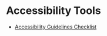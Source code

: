 # Accessibility Tools

* [Accessibility Guidelines Checklist](http://accessibility.voxmedia.com/)









































 






